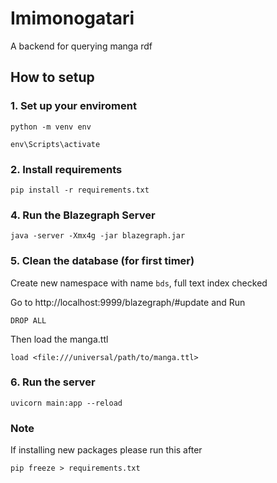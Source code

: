 # Imimonogatari
A backend for querying manga rdf

## How to setup
### 1. Set up your enviroment
```
python -m venv env

env\Scripts\activate
```

### 2. Install requirements
```
pip install -r requirements.txt
```

### 4. Run the Blazegraph Server
```
java -server -Xmx4g -jar blazegraph.jar
```

### 5. Clean the database (for first timer)
Create new namespace with name `bds`, full text index checked

Go to http://localhost:9999/blazegraph/#update and Run
```
DROP ALL
```
Then load the manga.ttl
```
load <file:///universal/path/to/manga.ttl>
```

### 6. Run the server
```
uvicorn main:app --reload
```

### Note
If installing new packages please run this after
```
pip freeze > requirements.txt
```